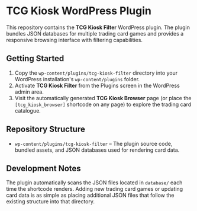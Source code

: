 # TCG Kiosk WordPress Plugin

This repository contains the **TCG Kiosk Filter** WordPress plugin. The plugin bundles JSON databases for multiple trading card games and provides a responsive browsing interface with filtering capabilities.

## Getting Started

1. Copy the `wp-content/plugins/tcg-kiosk-filter` directory into your WordPress installation's `wp-content/plugins` folder.
2. Activate **TCG Kiosk Filter** from the Plugins screen in the WordPress admin area.
3. Visit the automatically generated **TCG Kiosk Browser** page (or place the `[tcg_kiosk_browser]` shortcode on any page) to explore the trading card catalogue.

## Repository Structure

- `wp-content/plugins/tcg-kiosk-filter` – The plugin source code, bundled assets, and JSON databases used for rendering card data.

## Development Notes

The plugin automatically scans the JSON files located in `database/` each time the shortcode renders. Adding new trading card games or updating card data is as simple as placing additional JSON files that follow the existing structure into that directory.
